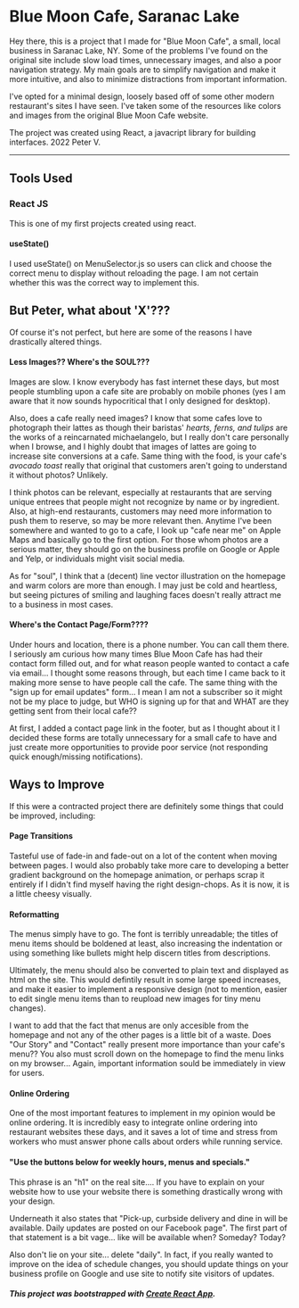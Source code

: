 # Blue Moon Cafe, Saranac Lake

Hey there, this is a project that I made for "Blue Moon Cafe", a small, local business in Saranac Lake, NY. 
Some of the problems I've found on the original site include slow load times, unnecessary images, and also a poor navigation strategy.
My main goals are to simplify navigation and make it more intuitive, and also to minimize distractions from important information.

I've opted for a minimal design, loosely based off of some other modern restaurant's sites I have seen.
I've taken some of the resources like colors and images from the original Blue Moon Cafe website.


The project was created using React, a javacript library for building interfaces.
2022 Peter V.
**********************************************************

## Tools Used

### React JS

This is one of my first projects created using react.

#### useState()

I used useState() on MenuSelector.js so users can click and choose the correct menu to display without reloading the page. 
I am not certain whether this was the correct way to implement this.

## But Peter, what about 'X'???

Of course it's not perfect, but here are some of the reasons I have drastically altered things.

#### Less Images?? Where's the SOUL???

Images are slow. I know everybody has fast internet these days, but most people stumbling upon a cafe site are probably on mobile phones (yes I am aware that it now sounds hypocritical that I only designed for desktop).

Also, does a cafe really need images?
I know that some cafes love to photograph their lattes as though their baristas' _hearts, ferns, and tulips_ are the works of a reincarnated michaelangelo, but I really don't care personally when I browse, and I highly doubt that images of lattes are going to increase site conversions at a cafe.
Same thing with the food, is your cafe's _avocado toast_ really that original that customers aren't going to understand it without photos? Unlikely.

I think photos can be relevant, especially at restaurants that are serving unique entrees that people might not recognize by name or by ingredient. Also, at high-end restaurants, customers may need more information to push them to reserve, so may be more relevant then. Anytime I've been somewhere and wanted to go to a cafe, I look up "cafe near me" on Apple Maps and basically go to the first option. For those whom photos are a serious matter, they should go on the business profile on Google or Apple and Yelp, or individuals might visit social media.

As for "soul", I think that a (decent) line vector illustration on the homepage and warm colors are more than enough. I may just be cold and heartless, but seeing pictures of smiling and laughing faces doesn't really attract me to a business in most cases.

#### Where's the Contact Page/Form????

Under hours and location, there is a phone number. You can call them there.
I seriously am curious how many times Blue Moon Cafe has had their contact form filled out, and for what reason people wanted to contact a cafe via email... I thought some reasons through, but each time I came back to it making more sense to have people call the cafe. The same thing with the "sign up for email updates" form... I mean I am not a subscriber so it might not be my place to judge, but WHO is signing up for that and WHAT are they getting sent from their local cafe?? 

At first, I added a contact page link in the footer, but as I thought about it I decided these forms are totally unnecessary for a small cafe to have and just create more opportunities to provide poor service (not responding quick enough/missing notifications).

## Ways to Improve

If this were a contracted project there are definitely some things that could be improved, including:

#### Page Transitions

Tasteful use of fade-in and fade-out on a lot of the content when moving between pages.
I would also probably take more care to developing a better gradient background on the homepage animation, or perhaps scrap it entirely if I didn't find myself having the right design-chops. As it is now, it is a little cheesy visually. 

#### Reformatting

The menus simply have to go. The font is terribly unreadable; the titles of menu items should be boldened at least, also increasing the indentation or using something like bullets might help discern titles from descriptions.

Ultimately, the menu should also be converted to plain text and displayed as html on the site. This would defintily result in some large speed increases, and make it easier to implement a responsive design (not to mention, easier to edit single menu items than to reupload new images for tiny menu changes).

I want to add that the fact that menus are only accesible from the homepage and not any of the other pages is a little bit of a waste. Does "Our Story" and "Contact" really present more importance than your cafe's menu?? You also must scroll down on the homepage to find the menu links on my browser... Again, important information sould be immediately in view for users.

#### Online Ordering

One of the most important features to implement in my opinion would be online ordering. It is incredibly easy to integrate online ordering into restaurant websites these days, and it saves a lot of time and stress from workers who must answer phone calls about orders while running service. 

#### "Use the buttons below for weekly hours, menus and specials."

This phrase is an "h1" on the real site.... 
If you have to explain on your website how to use your website there is something drastically wrong with your design.

Underneath it also states that "Pick-up, curbside delivery and dine in will be available.  Daily updates are posted on our Facebook page".
The first part of that statement is a bit vage... like will be available when? Someday? Today?

Also don't lie on your site... delete "daily".
In fact, if you really wanted to improve on the idea of schedule changes, you should update things on your business profile on Google and use site <alerts> to notify site visitors of updates.

##### This project was bootstrapped with [Create React App](https://github.com/facebook/create-react-app).
